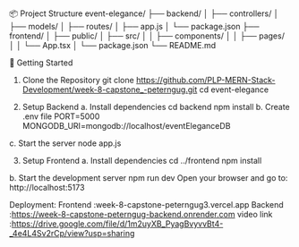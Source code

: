 📦 Project Structure
event-elegance/
├── backend/
│   ├── controllers/
│   ├── models/
│   ├── routes/
│   ├── app.js
│   └── package.json
├── frontend/
│   ├── public/
│   ├── src/
│   │   ├── components/
│   │   ├── pages/
│   │   └── App.tsx
│   └── package.json
└── README.md

🚀 Getting Started
1. Clone the Repository
git clone https://github.com/PLP-MERN-Stack-Development/week-8-capstone_-peterngug.git
cd event-elegance

2. Setup Backend
a. Install dependencies
cd backend
npm install
b. Create .env file
PORT=5000
MONGODB_URI=mongodb://localhost/eventEleganceDB

c. Start the server
node app.js

3. Setup Frontend
a. Install dependencies
cd ../frontend
npm install

b. Start the development server
npm run dev
Open your browser and go to:
http://localhost:5173

Deployment: Frontend :week-8-capstone-peterngug3.vercel.app
            Backend  :https://week-8-capstone-peterngug-backend.onrender.com
video link :https://drive.google.com/file/d/1m2uyXB_PyagBvyvvBt4-_4e4L4Sv2rCp/view?usp=sharing
